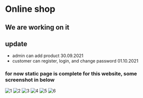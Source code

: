 # Online shop
## We are working on it
## update
- admin can add product 30.09.2021
- customer can register, login, and change password 01.10.2021
### for now static page is complete for this website, some screenshot in below


![1](https://user-images.githubusercontent.com/67628125/134792380-3b44a737-f25b-4432-97df-c053af443b22.PNG)
![2](https://user-images.githubusercontent.com/67628125/134792386-020f2eea-2e06-4502-a306-36c9ff4ed1e2.PNG)
![3](https://user-images.githubusercontent.com/67628125/134792387-3d4104f2-a115-4204-9da5-f8403f79ba24.PNG)
![4](https://user-images.githubusercontent.com/67628125/134792391-918ed724-2b0d-4d97-97b3-b578f56416e9.PNG)
![5](https://user-images.githubusercontent.com/67628125/134792393-b971e1b1-239d-4330-a082-dba405b95bbb.PNG)
![6](https://user-images.githubusercontent.com/67628125/134792394-c0fc9603-9914-4307-a63d-b9ba89401d6e.PNG)
